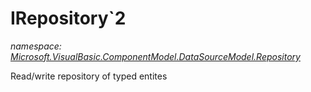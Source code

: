﻿
# IRepository`2
_namespace: [Microsoft.VisualBasic.ComponentModel.DataSourceModel.Repository](N-Microsoft.VisualBasic.ComponentModel.DataSourceModel.Repository.md)_

Read/write repository of typed entites




